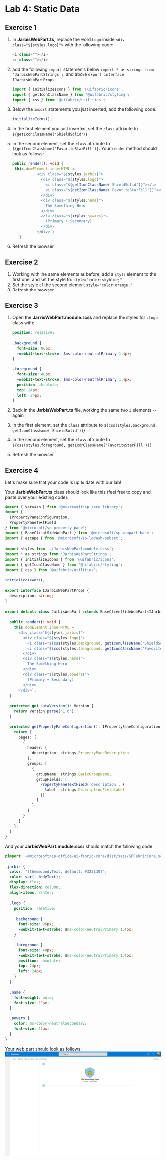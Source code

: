 # Lab 4: Static Data

## Exercise 1

1. In **JarbisWebPart.ts**, replace the word `Logo` inside `<div class="${styles.logo}">` with the following code:

    ```typescript
    <i class=""></i>
    <i class=""></i>
    ```

2. add the following `import` statements below `import * as strings from 'JarbisWebPartStrings';`, and above `export interface IJarbisWebPartProps`:

    ```typescript
    import { initializeIcons } from '@uifabric/icons';
    import { getIconClassName } from '@uifabric/styling';
    import { css } from '@uifabric/utilities';
    ```

3. Below the `import` statements you just inserted, add the following code:

    ```typescript
    initializeIcons();
    ```

4. In the first element you just inserted, set the `class` attribute to `${getIconClassName('ShieldSolid')}`
5. In the second element, set the `class` attribute to `${getIconClassName('FavoriteStarFill')}`. Your `render` method should look as follows:
   
   ```typescript
   public render(): void {
    this.domElement.innerHTML = `
              <div class="${styles.jarbis}">
                <div class="${styles.logo}">
                  <i class="${getIconClassName('ShieldSolid')}"></i>
                  <i class="${getIconClassName('FavoriteStarFill')}"></i>
                </div>
                <div class="${styles.name}">
                  The Something Hero
                </div>
                <div class="${styles.powers}">
                  (Primary + Secondary)
                </div>
              </div>`;
      }
   ```

6. Refresh the browser

## Exercise 2

1. Working with the same elements as before, add a `style` element to the first one, and set the style to: `style="color:skyblue;"`
1. Set the style of the second element `style="color:orange;"`
1. Refresh the browser

## Exercise 3

1. Open the **JarvisWebPart.module.scss** and replace the styles for `.logo` class with:

    ```scss
    position: relative;
    
    .background {
      font-size: 96px;
      -webkit-text-stroke: $ms-color-neutralPrimary 1.4px;
    }
    
    .foreground {
      font-size: 48px;
      -webkit-text-stroke: $ms-color-neutralPrimary 1.4px;
      position: absolute;
      top: 24px;
      left: 24px;
    }
    ```

1. Back in the **JarbisWebPart.ts** file, working the same two `i` elements -- again
1. In the first element, set the `class` attribute to `${css(styles.background, getIconClassName('ShieldSolid'))}`
1. In the second element, set the `class` attribute to `${css(styles.foreground, getIconClassName('FavoriteStarFill'))}`
1. Refresh the browser

## Exercise 4

Let's make sure that your code is up to date with our lab!

Your **JarbisWebPart.ts** class should look like this (feel free to copy and paste over your existing code):

```typescript
import { Version } from '@microsoft/sp-core-library';
import {
  IPropertyPaneConfiguration,
  PropertyPaneTextField
} from '@microsoft/sp-property-pane';
import { BaseClientSideWebPart } from '@microsoft/sp-webpart-base';
import { escape } from '@microsoft/sp-lodash-subset';

import styles from './JarbisWebPart.module.scss';
import * as strings from 'JarbisWebPartStrings';
import { initializeIcons } from '@uifabric/icons';
import { getIconClassName } from '@uifabric/styling';
import { css } from '@uifabric/utilities';

initializeIcons();

export interface IJarbisWebPartProps {
  description: string;
}

export default class JarbisWebPart extends BaseClientSideWebPart<IJarbisWebPartProps> {

  public render(): void {
    this.domElement.innerHTML = `
      <div class="${styles.jarbis}">
        <div class="${styles.logo}">
          <i class="${css(styles.background, getIconClassName('ShieldSolid'))}" style="color:skyblue;"></i>
          <i class="${css(styles.foreground, getIconClassName('FavoriteStarFill'))}" style="color:orange;"></i>
        </div>
        <div class="${styles.name}">
          The Something Hero
        </div>
        <div class="${styles.powers}">
          (Primary + Secondary)
        </div>
      </div>`;
  }

  protected get dataVersion(): Version {
    return Version.parse('1.0');
  }

  protected getPropertyPaneConfiguration(): IPropertyPaneConfiguration {
    return {
      pages: [
        {
          header: {
            description: strings.PropertyPaneDescription
          },
          groups: [
            {
              groupName: strings.BasicGroupName,
              groupFields: [
                PropertyPaneTextField('description', {
                  label: strings.DescriptionFieldLabel
                })
              ]
            }
          ]
        }
      ]
    };
  }
}
```

And your **JarbisWebPart.module.scss** should match the following code:

```css
@import '~@microsoft/sp-office-ui-fabric-core/dist/sass/SPFabricCore.scss';

.jarbis {
  color: "[theme:bodyText, default: #323130]";
  color: var(--bodyText);
  display: flex;
  flex-direction: column;
  align-items: center;

  .logo {
    position: relative;
    
    .background {
      font-size: 96px;
      -webkit-text-stroke: $ms-color-neutralPrimary 1.4px;
    }
    
    .foreground {
      font-size: 48px;
      -webkit-text-stroke: $ms-color-neutralPrimary 1.4px;
      position: absolute;
      top: 24px;
      left: 24px;
    }
  }
  
  .name {
    font-weight: bold;
    font-size: 18px;
  }
  
  .powers {
    color: ms-color-neutralSecondary;
    font-size: 14px;
  }
}
```

Your web part should look as follows:
![Preview of the web part](assets/preview.png)
